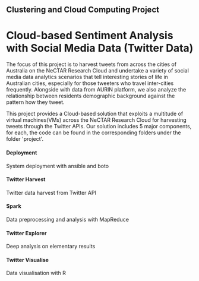 ## Clustering and Cloud Computing Project
# Cloud-based Sentiment Analysis with Social Media Data (Twitter Data)  
The focus of this project is to harvest tweets from across the cities of Australia on the NeCTAR Research Cloud and undertake a variety of social media data analytics scenarios that tell interesting stories of life in Australian cities, especially for those tweeters who travel inter-cities frequently. Alongside with data from AURIN platform, we also analyze the relationship between residents demographic background against the pattern how they tweet.

This project provides a Cloud-based solution that exploits a multitude of virtual machines(VMs) across the NeCTAR Research Cloud for harvesting tweets through the Twitter APIs. Our solution includes 5 major components, for each, the code can be found in the corresponding folders under the folder 'project'.

#### Deployment    
System deployment with ansible and boto


#### Twitter Harvest   
Twitter data harvest from Twitter API


#### Spark   
Data preprocessing and analysis with MapReduce


#### Twitter Explorer  
Deep analysis on elementary results

   
#### Twitter Visualise  
Data visualisation with R 
